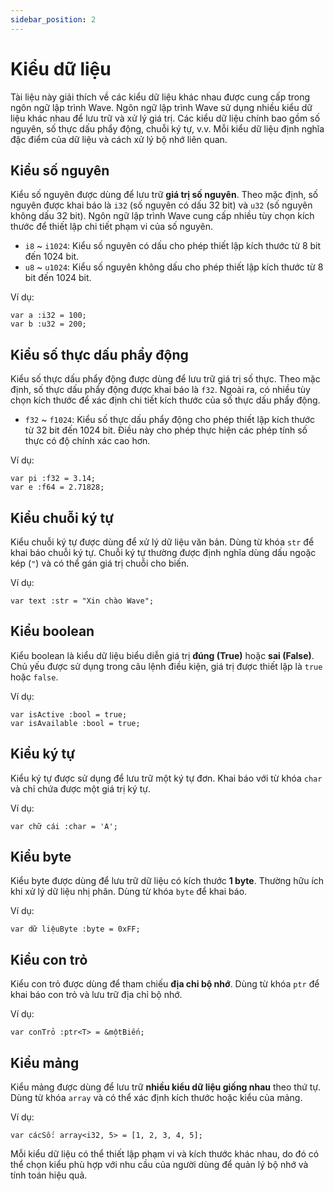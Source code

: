 ```yaml
---
sidebar_position: 2
---
```


# Kiểu dữ liệu

Tài liệu này giải thích về các kiểu dữ liệu khác nhau được cung cấp trong ngôn ngữ lập trình Wave.
Ngôn ngữ lập trình Wave sử dụng nhiều kiểu dữ liệu khác nhau để lưu trữ và xử lý giá trị.
Các kiểu dữ liệu chính bao gồm số nguyên, số thực dấu phẩy động, chuỗi ký tự, v.v. Mỗi kiểu dữ liệu định nghĩa đặc điểm của dữ liệu và cách xử lý bộ nhớ liên quan.

## Kiểu số nguyên

Kiểu số nguyên được dùng để lưu trữ **giá trị số nguyên**.
Theo mặc định, số nguyên được khai báo là `i32` (số nguyên có dấu 32 bit) và `u32` (số nguyên không dấu 32 bit).
Ngôn ngữ lập trình Wave cung cấp nhiều tùy chọn kích thước để thiết lập chi tiết phạm vi của số nguyên.

- `i8` ~ `i1024`: Kiểu số nguyên có dấu cho phép thiết lập kích thước từ 8 bit đến 1024 bit.
- `u8` ~ `u1024`: Kiểu số nguyên không dấu cho phép thiết lập kích thước từ 8 bit đến 1024 bit.

Ví dụ:

```wave
var a :i32 = 100;
var b :u32 = 200;
```

## Kiểu số thực dấu phẩy động

Kiểu số thực dấu phẩy động được dùng để lưu trữ giá trị số thực.
Theo mặc định, số thực dấu phẩy động được khai báo là `f32`.
Ngoài ra, có nhiều tùy chọn kích thước để xác định chi tiết kích thước của số thực dấu phẩy động.

- `f32` ~ `f1024`: Kiểu số thực dấu phẩy động cho phép thiết lập kích thước từ 32 bit đến 1024 bit. Điều này cho phép thực hiện các phép tính số thực có độ chính xác cao hơn.

Ví dụ:

```wave
var pi :f32 = 3.14;
var e :f64 = 2.71828;
```

## Kiểu chuỗi ký tự

Kiểu chuỗi ký tự được dùng để xử lý dữ liệu văn bản. Dùng từ khóa `str` để khai báo chuỗi ký tự.
Chuỗi ký tự thường được định nghĩa dùng dấu ngoặc kép (`"`) và có thể gán giá trị chuỗi cho biến.

Ví dụ:

```wave
var text :str = "Xin chào Wave";
```

## Kiểu boolean

Kiểu boolean là kiểu dữ liệu biểu diễn giá trị **đúng (True)** hoặc **sai (False)**.
Chủ yếu được sử dụng trong câu lệnh điều kiện, giá trị được thiết lập là `true` hoặc `false`.

Ví dụ:

```wave
var isActive :bool = true;
var isAvailable :bool = true;
```

## Kiểu ký tự

Kiểu ký tự được sử dụng để lưu trữ một ký tự đơn.
Khai báo với từ khóa `char` và chỉ chứa được một giá trị ký tự.

Ví dụ:

```wave
var chữ cái :char = 'A';
```

## Kiểu byte

Kiểu byte được dùng để lưu trữ dữ liệu có kích thước **1 byte**.
Thường hữu ích khi xử lý dữ liệu nhị phân. Dùng từ khóa `byte` để khai báo.

Ví dụ:

```wave
var dữ liệuByte :byte = 0xFF;
```

## Kiểu con trỏ

Kiểu con trỏ được dùng để tham chiếu **địa chỉ bộ nhớ**.
Dùng từ khóa `ptr` để khai báo con trỏ và lưu trữ địa chỉ bộ nhớ.

Ví dụ:

```wave
var conTrỏ :ptr<T> = &mộtBiến;
```

## Kiểu mảng

Kiểu mảng được dùng để lưu trữ **nhiều kiểu dữ liệu giống nhau** theo thứ tự.
Dùng từ khóa `array` và có thể xác định kích thước hoặc kiểu của mảng.

Ví dụ:

```wave
var cácSố: array<i32, 5> = [1, 2, 3, 4, 5];
```

Mỗi kiểu dữ liệu có thể thiết lập phạm vi và kích thước khác nhau, do đó có thể chọn kiểu phù hợp với nhu cầu của người dùng để quản lý bộ nhớ và tính toán hiệu quả.
